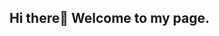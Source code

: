 ## Hi there👋 Welcome to my page.

<!--
**CHartman04/CHartman04** is a ✨ _special_ ✨ repository because its `README.md` (this file) appears on your GitHub profile.

Here are some ideas to get you started:

- 🔭 I’m currently working on graduating college
- 🌱 I’m currently learning more about myself and what I want to do in this world
- 💬 Ask me about anything
- 📫 How to reach me: Clhartm@siue.edu
-->

